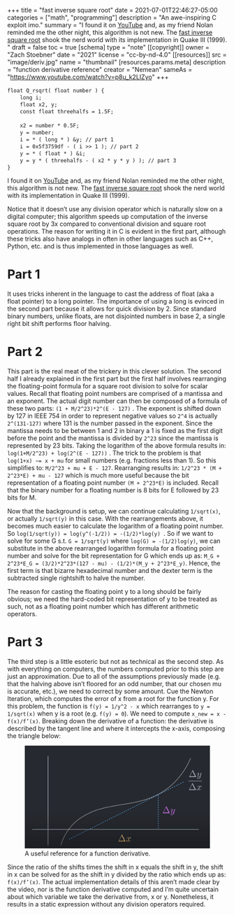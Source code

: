 +++
title = "fast inverse square root"
date = 2021-07-01T22:46:27-05:00
categories = ["math", "programming"]
description = "An awe-inspiring C exploit imo."
summary = "I found it on [YouTube](https://www.youtube.com/watch?v=p8u_k2LIZyo) and, as my friend Nolan reminded me the other night, this algorithm is not new. The [fast inverse square root](https://en.wikipedia.org/wiki/Fast_inverse_square_root) shook the nerd world with its implementation in Quake III (1999). "
draft = false
toc = true
[schema]
 type = "note"
[[copyright]]
  owner = "Zach Stoebner"
  date = "2021"
  license = "cc-by-nd-4.0"
[[resources]]
  src = "image/deriv.jpg"
  name = "thumbnail"
  [resources.params.meta]
    description = "function derivative reference"
    creator = "Nemean"
    sameAs = "https://www.youtube.com/watch?v=p8u_k2LIZyo"
+++

```
float Q_rsqrt( float number ) {
    long i;
    float x2, y;
    const float threehalfs = 1.5F;
    
    x2 = number * 0.5F;
    y = number;
    i = * ( long * ) &y; // part 1
    i = 0x5f3759df - ( i >> 1 ); // part 2
    y = * ( float * ) &i;
    y = y * ( threehalfs - ( x2 * y * y ) ); // part 3
}
```

 I found it on [YouTube](https://www.youtube.com/watch?v=p8u_k2LIZyo) and, as my friend Nolan reminded me the other night, this algorithm is not new. The [fast inverse square root](https://en.wikipedia.org/wiki/Fast_inverse_square_root) shook the nerd world with its implementation in Quake III (1999). 
 
Notice that it doesn’t use any division operator which is naturally slow on a digital computer; this algorithm speeds up computation of the inverse square root by 3x compared to conventional division and square root operations.  The reason for writing it in C is evident in the first part, although these tricks also have analogs in often in other languages such as C++, Python, etc. and is thus implemented in those languages as well. 

# Part 1
It uses tricks inherent in the language to cast the address of float (aka a float pointer) to a long pointer. The importance of using a long is evinced in the second part because it allows for quick division by 2. Since standard binary numbers, unlike floats, are not disjointed numbers in base 2, a single right bit shift performs floor halving. 

# Part 2
This part is the real meat of the trickery in this clever solution. The second half I already explained in the first part but the first half involves rearranging the floating-point formula for a square root division to solve for scalar values. Recall that floating point numbers are comprised of a mantissa and an exponent. The actual digit number can then be composed of a formula of these two parts: `(1 + M/2^23)*2^(E - 127)` . The exponent is shifted down by 127 in IEEE 754 in order to represent negative values so `2^4` is actually `2^(131-127)` where 131 is the number passed in the exponent. Since the mantissa needs to be between 1 and 2 in binary a 1 is fixed as the first digit before the point and the mantissa is divided by `2^23` since the mantissa is represented by 23 bits. Taking the logarithm of the above formula results in: `log(1+M/2^23) + log(2^(E - 127))` . The trick to the problem is that `log(1+x) ~= x + mu` for small numbers (e.g. fractions less than 1). So this simplifies to: `M/2^23 + mu + E - 127`. Rearranging results in: `1/2^23 * (M + 2^23*E) + mu - 127` which is much more useful because the bit representation of a floating point number `(M + 2^23*E)` is included. Recall that the binary number for a floating number is 8 bits for E followed by 23 bits for M. 

Now that the background is setup, we can continue calculating `1/sqrt(x)`, or actually `1/sqrt(y)` in this case. With the rearrangements above, it becomes much easier to calculate the logarithm of a floating point number. So  `log(1/sqrt(y)) = log(y^(-1/2)) = -(1/2)*log(y) `. So if we want to solve for some G s.t. `G = 1/sqrt(y)` where `log(G) = -(1/2)log(y)`, we can substitute in the above rearranged logarithm formula for a floating point number and solve for the bit representation for G which ends up as: `M_G + 2^23*E_G = (3/2)*2^23*(127 - mu) - (1/2)*(M_y + 2^23*E_y)`. Hence, the first term is that bizarre hexadecimal number and the dexter term is the subtracted single rightshift to halve the number. 

The reason for casting the floating point y to a long should be fairly obvious; we need the hard-coded bit representation of y to be treated as such, not as a floating point number which has different arithmetic operators. 

# Part 3
The third step is a little esoteric but not as technical as the second step. As with everything on computers, the numbers computed prior to this step are just an approximation. Due to all of the assumptions previously made (e.g. that the halving above isn’t floored for an odd number, that our chosen mu is accurate, etc.), we need to correct by some amount. Cue the Newton Iteration, which computes the error of x from a root for the function y. For this problem, the function is `f(y) = 1/y^2 - x`  which rearranges to `y = 1/sqrt(x)` when y is a root (e.g. `f(y) = 0`).  We need to compute `x_new = x - f(x)/f’(x)`. Breaking down the derivative of a function: the derivative is described by the tangent line and where it intercepts the x-axis, composing the triangle below: 

<figure>
<img src="image/deriv.jpg" alt="function derivative" /> 
<figcaption>A useful reference for a function derivative.</figcaption>
</figure>

Since the ratio of the shifts times the shift in x equals the shift in y, the shift in x can be solved for as the shift in y divided by the ratio which ends up as: `f(x)/f’(x)`. The actual implementation details of this aren’t made clear by the video, nor is the function derivative computed and I’m quite uncertain about which variable we take the derivative from, x or y. Nonetheless, it results in a static expression without any division operators required. 
